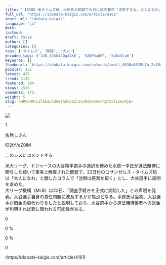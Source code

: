 ```yaml
---
title: "【悲報】米タイムズ紙、水原氏の問題で大谷に説明要求「沈黙するな、大人になれ」"
full_url: "https://idobata-kaigis.com/article/4161"
short_url: "idobata-kaigis"
language: "ja"
date: 
lastmod: 
draft: false
author: []
categories: []
tags: ['タイムズ', '問題', '大人']
encoded_tags: ['44K_44Kk44Og44K6', '5ZWP6aGM', '5aSn5Lq6']
keywords: []
thumbnail: "https://idobata-kaigis.com/uploads/small_0336a8529b7b_2b184a355d.jpg"
popular: 152
latest: 476
trend: 1132
featured: 284
views: 1538
comments: 173
weight: 5
slug: aHR0cHMvL2lkb2JhdGEta2FpZ2lzLmNvbS9hcnRpY2xlLzQxNjE=
---
```


![](https://idobata-kaigis.com/uploads/small_0336a8529b7b_2b184a355d.jpg)

<div><p class='text-pink-100 text-sm'><p class='mr-2'>1</p><p class='mr-2'>名無しさん</p><p class='hidden xlinline-block'>ID2tY/eZ0iM</p></p><p class='flex items-center text-gray-400'><p class='text-xs mdtext-sm hovercursor-pointer'>このレスにコメントする</p></p><p class='px-2 lgpx-16'><p class='tracking-wide break-all text-base mdtext-xl'>米大リーグ、ドジャースの大谷翔平選手の通訳を務めた水原一平氏が違法賭博に関与した疑いで事実上解雇された問題で、22日付のロサンゼルス・タイムズ紙は「大人になれ」と題したコラムで「沈黙は臆測を招く」とし、大谷選手に説明を求めた。<br>大リーグ機構（MLB）は22日、「調査手続きを正式に開始した」との声明を発表。大谷選手自身の責任問題に波及するかが焦点となる。水原氏は当初、大谷選手が借金の肩代わりをしたと説明しており、大谷選手から違法賭博業者への送金が判明すれば罪に問われる可能性がある。<br></p></p><p class='flex items-center mr-2 hovercursor-pointer'><p class='pl-1 text-sm mdtext-base'>0</p></p><p class=' w-full h-full bg-gray-200 absolute '></p><p class='text-white text-xs text-center'>0 %</p><p class='text-white text-xs text-center'>0 %</p><p class='flex items-center mr-2 hovercursor-pointer'><p class='pl-1 text-sm mdtext-base'>0</p></p></div>

(https//idobata-kaigis.com/article/4161)
